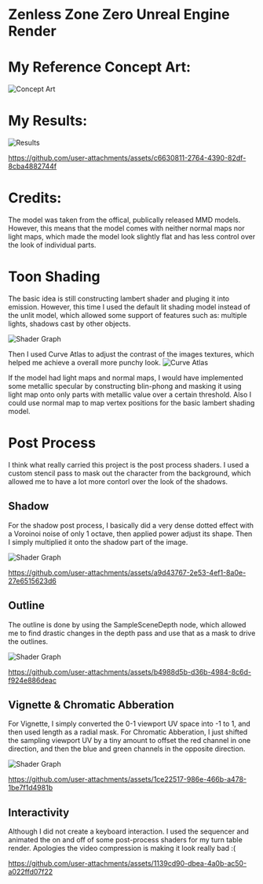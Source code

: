 # Zenless Zone Zero Unreal Engine Render
# My Reference Concept Art:

![Concept Art](./ConceptArt.png)

# My Results:

![Results](./DemoMediaFiles/Cover.png)


https://github.com/user-attachments/assets/c6630811-2764-4390-82df-8cba4882744f

# Credits:

The model was taken from the offical, publically released MMD models. However, this means that the model comes with neither normal maps nor light maps, which made the model look slightly flat and has less control over the look of individual parts.

# Toon Shading
The basic idea is still constructing lambert shader and pluging it into emission. However, this time I used the default lit shading model instead of the unlit model, which allowed some support of features such as: multiple lights, shadows cast by other objects.

![Shader Graph](./DemoMediaFiles/ToonShader.jpg)

Then I used Curve Atlas to adjust the contrast of the images textures, which helped me achieve a overall more punchy look.
![Curve Atlas](./DemoMediaFiles/CurveAtlas.jpg)

If the model had light maps and normal maps, I would have implemented some metallic specular by constructing blin-phong and masking it using light map onto only parts with metallic value over a certain threshold. Also I could use normal map to map vertex positions for the basic lambert shading model.

# Post Process
I think what really carried this project is the post process shaders. I used a custom stencil pass to mask out the character from the background, which allowed me to have a lot more contorl over the look of the shadows.
## Shadow
For the shadow post process, I basically did a very dense dotted effect with a Voroinoi noise of only 1 octave, then applied power adjust its shape. Then I simply multiplied it onto the shadow part of the image.

![Shader Graph](./DemoMediaFiles/PP_Shadow.jpg)

https://github.com/user-attachments/assets/a9d43767-2e53-4ef1-8a0e-27e6515623d6




## Outline
The outline is done by using the SampleSceneDepth node, which allowed me to find drastic changes in the depth pass and use that as a mask to drive the outlines.

![Shader Graph](./DemoMediaFiles/PP_Outline.jpg)

https://github.com/user-attachments/assets/b4988d5b-d36b-4984-8c6d-f924e886deac

## Vignette & Chromatic Abberation
For Vignette, I simply converted the 0-1 viewport UV space into -1 to 1, and then used length as a radial mask.
For Chromatic Abberation, I just shifted the sampling viewport UV by a tiny amount to offset the red channel in one direction, and then the blue and green channels in the opposite direction.

![Shader Graph](./DemoMediaFiles/PP_Cinema.jpg)

https://github.com/user-attachments/assets/1ce22517-986e-466b-a478-1be7f1d4981b

## Interactivity
Although I did not create a keyboard interaction. I used the sequencer and animated the on and off of some post-process shaders for my turn table render.
Apologies the video compression is making it look really bad :(

https://github.com/user-attachments/assets/1139cd90-dbea-4a0b-ac50-a022ffd07f22




